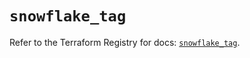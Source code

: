 # `snowflake_tag`

Refer to the Terraform Registry for docs: [`snowflake_tag`](https://registry.terraform.io/providers/snowflake-labs/snowflake/1.0.0/docs/resources/tag).
